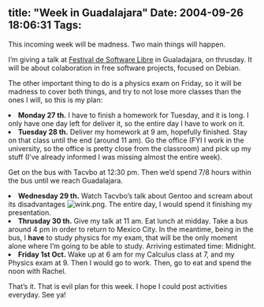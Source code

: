 title: "Week in Guadalajara"
Date: 2004-09-26 18:06:31
Tags: 
---
<p>This incoming week will be madness. Two main things will happen.

I’m giving a talk at <a href="http://web.archive.org/web/20041018111240/http://fsl.glo.org.mx/">Festival de Software Libre</a> in Gualadajara, on thrusday. It will be about colaboration in free software projects, focused on Debian.

The other important thing to do is a physics exam on Friday, so it will be madness to cover both things, and try to not lose more classes than the ones I will, so this is my plan:
</p>
<li>
<strong>Monday 27 th.</strong>
I have to finish a homework for Tuesday, and it is long. I only have one day left for deliver it, so the entire day I have to work on it.</li>
<li>
<strong>Tuesday 28 th.</strong>
Deliver my homework at 9 am, hopefully finished. Stay on that class until the end (around 11 am). Go the office (FYI I work in the university, so the office is pretty close from the classroom) and pick up my stuff (I’ve already informed I was missing almost the entire week).

Get on the bus with Tacvbo at 12:30&#160;pm. Then we’d spend 7/8 hours within the bus until we reach Guadalajara.</li>
<li>
<strong>Wednesday 29 th.</strong>
Watch Tacvbo’s talk about Gentoo and scream about its disadvantages <img alt="wink.png" src="http://web.archive.org/web/20041018111240/http://www.damog.net/images/emoticons/wink.png"/>. The entire day, I would spend it finishing my presentation.</li>
<li>
<strong>Thrusday 30 th.</strong>
Give my talk at 11 am. Eat lunch at midday. Take a bus around 4&#160;pm in order to return to Mexico City. In the meantime, being in the bus, I <strong>have</strong> to study physics for my exam, that will be the only moment alone where I’m going to be able to study. Arriving estimated time: Midnight.</li>
<li>
<strong>Friday 1st Oct.</strong>
Wake up at 6 am for my Calculus class at 7, and my Physics exam at 9. Then I would go to work. Then, go to eat and spend the noon with Rachel.

That’s it. That is evil plan for this week. I hope I could post activities everyday. See ya!</li>
